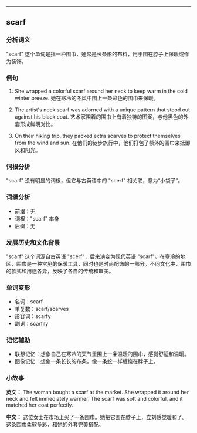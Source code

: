
---------------
## scarf
### 分析词义
"scarf" 这个单词是指一种围巾，通常是长条形的布料，用于围在脖子上保暖或作为装饰。

### 例句
1. She wrapped a colorful scarf around her neck to keep warm in the cold winter breeze.
   她在寒冷的冬风中围上一条彩色的围巾来保暖。

2. The artist's neck scarf was adorned with a unique pattern that stood out against his black coat.
   艺术家围着的围巾上有着独特的图案，与他黑色的外套形成鲜明对比。

3. On their hiking trip, they packed extra scarves to protect themselves from the wind and sun.
   在他们的徒步旅行中，他们打包了额外的围巾来抵御风和阳光。

### 词根分析
"scarf" 没有明显的词根，但它与古英语中的 "scerf" 相关联，意为“小袋子”。

### 词缀分析
- 前缀：无
- 词根："scarf" 本身
- 后缀：无

### 发展历史和文化背景
"scarf" 这个词源自古英语 "scerf"，后来演变为现代英语 "scarf"。在寒冷的地区，围巾是一种常见的保暖工具，同时也是时尚配饰的一部分。不同文化中，围巾的款式和用途各异，反映了各自的传统和审美。

### 单词变形
- 名词：scarf
- 单复数：scarf/scarves
- 形容词：scarfy
- 副词：scarfily

### 记忆辅助
- 联想记忆：想象自己在寒冷的天气里围上一条温暖的围巾，感觉舒适和温暖。
- 图像记忆：想象一条长长的布条，像一条蛇一样缠绕在脖子上。

### 小故事
**英文：** 
The woman bought a scarf at the market. She wrapped it around her neck and felt immediately warmer. The scarf was soft and colorful, and it matched her coat perfectly.

**中文：**
这位女士在市场上买了一条围巾。她把它围在脖子上，立刻感觉暖和了。这条围巾柔软多彩，和她的外套完美搭配。

